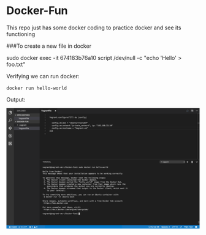 # Docker-Fun
This repo just has some docker coding to practice docker and see its functioning

###To create a new file in docker
   
  sudo docker exec -it 674183b76a10 script /dev/null -c "echo 'Hello' > foo.txt"


Verifying we can run docker:
```
docker run hello-world
```
Output: 

![helloworld](https://github.com/VivekBhat/Docker-Fun/blob/master/resources/hello%20world.png)
